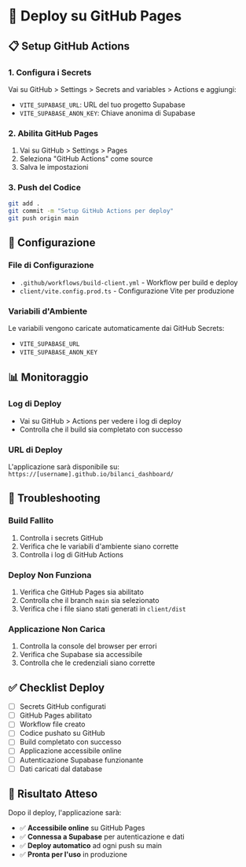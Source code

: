 # 🚀 Deploy su GitHub Pages

## 📋 Setup GitHub Actions

### 1. **Configura i Secrets**
Vai su GitHub > Settings > Secrets and variables > Actions e aggiungi:

- `VITE_SUPABASE_URL`: URL del tuo progetto Supabase
- `VITE_SUPABASE_ANON_KEY`: Chiave anonima di Supabase

### 2. **Abilita GitHub Pages**
1. Vai su GitHub > Settings > Pages
2. Seleziona "GitHub Actions" come source
3. Salva le impostazioni

### 3. **Push del Codice**
```bash
git add .
git commit -m "Setup GitHub Actions per deploy"
git push origin main
```

## 🔧 Configurazione

### **File di Configurazione**
- `.github/workflows/build-client.yml` - Workflow per build e deploy
- `client/vite.config.prod.ts` - Configurazione Vite per produzione

### **Variabili d'Ambiente**
Le variabili vengono caricate automaticamente dai GitHub Secrets:
- `VITE_SUPABASE_URL`
- `VITE_SUPABASE_ANON_KEY`

## 📊 Monitoraggio

### **Log di Deploy**
- Vai su GitHub > Actions per vedere i log di deploy
- Controlla che il build sia completato con successo

### **URL di Deploy**
L'applicazione sarà disponibile su:
`https://[username].github.io/bilanci_dashboard/`

## 🚨 Troubleshooting

### **Build Fallito**
1. Controlla i secrets GitHub
2. Verifica che le variabili d'ambiente siano corrette
3. Controlla i log di GitHub Actions

### **Deploy Non Funziona**
1. Verifica che GitHub Pages sia abilitato
2. Controlla che il branch `main` sia selezionato
3. Verifica che i file siano stati generati in `client/dist`

### **Applicazione Non Carica**
1. Controlla la console del browser per errori
2. Verifica che Supabase sia accessibile
3. Controlla che le credenziali siano corrette

## ✅ Checklist Deploy

- [ ] Secrets GitHub configurati
- [ ] GitHub Pages abilitato
- [ ] Workflow file creato
- [ ] Codice pushato su GitHub
- [ ] Build completato con successo
- [ ] Applicazione accessibile online
- [ ] Autenticazione Supabase funzionante
- [ ] Dati caricati dal database

## 🎯 Risultato Atteso

Dopo il deploy, l'applicazione sarà:
- ✅ **Accessibile online** su GitHub Pages
- ✅ **Connessa a Supabase** per autenticazione e dati
- ✅ **Deploy automatico** ad ogni push su main
- ✅ **Pronta per l'uso** in produzione

